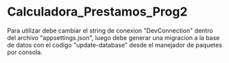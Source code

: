 # Calculadora_Prestamos_Prog2


Para utilizar debe cambiar el string de conexion "DevConnection" dentro del archivo "appsettings.json", luego debe generar una migracion a la base de datos con el codigo "update-database" desde el manejador de paquetes por consola.
